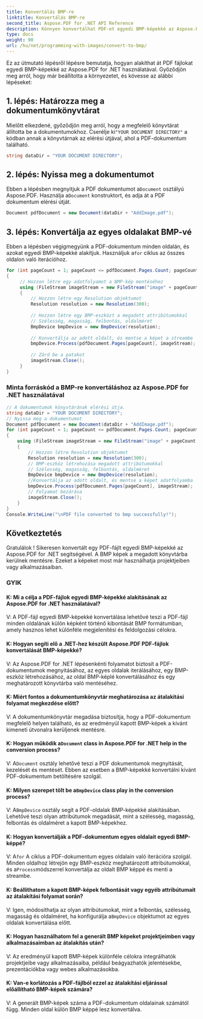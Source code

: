```yaml
---
title: Konvertálás BMP-re
linktitle: Konvertálás BMP-re
second_title: Aspose.PDF for .NET API Reference
description: Könnyen konvertálhat PDF-et egyedi BMP-képekké az Aspose.PDF for .NET segítségével.
type: docs
weight: 90
url: /hu/net/programming-with-images/convert-to-bmp/
---
```

Ez az útmutató lépésről lépésre bemutatja, hogyan alakíthat át PDF fájlokat egyedi BMP-képekké az Aspose.PDF for .NET használatával. Győződjön meg arról, hogy már beállította a környezetet, és kövesse az alábbi lépéseket:

## 1. lépés: Határozza meg a dokumentumkönyvtárat

 Mielőtt elkezdené, győződjön meg arról, hogy a megfelelő könyvtárat állította be a dokumentumokhoz. Cserélje ki`"YOUR DOCUMENT DIRECTORY"` a kódban annak a könyvtárnak az elérési útjával, ahol a PDF-dokumentum található.

```csharp
string dataDir = "YOUR DOCUMENT DIRECTORY";
```

## 2. lépés: Nyissa meg a dokumentumot

Ebben a lépésben megnyitjuk a PDF dokumentumot a`Document` osztályú Aspose.PDF. Használja a`Document` konstruktort, és adja át a PDF dokumentum elérési útját.

```csharp
Document pdfDocument = new Document(dataDir + "AddImage.pdf");
```

## 3. lépés: Konvertálja az egyes oldalakat BMP-vé

Ebben a lépésben végigmegyünk a PDF-dokumentum minden oldalán, és azokat egyedi BMP-képekké alakítjuk. Használjuk a`for` ciklus az összes oldalon való iterációhoz.

```csharp
for (int pageCount = 1; pageCount <= pdfDocument.Pages.Count; pageCount++)
{
     // Hozzon létre egy adatfolyamot a BMP-kép mentéséhez
     using (FileStream imageStream = new FileStream("image" + pageCount + "_out" + ".bmp", FileMode.Create))
     {
         // Hozzon létre egy Resolution objektumot
         Resolution resolution = new Resolution(300);
        
         // Hozzon létre egy BMP-eszközt a megadott attribútumokkal
         // Szélesség, magasság, felbontás, oldalméret
         BmpDevice bmpDevice = new BmpDevice(resolution);
        
         // Konvertálja az adott oldalt, és mentse a képet a streambe
         bmpDevice.Process(pdfDocument.Pages[pageCount], imageStream);
        
         // Zárd be a patakot
         imageStream.Close();
     }
}
```

### Minta forráskód a BMP-re konvertáláshoz az Aspose.PDF for .NET használatával 
```csharp
// A dokumentumok könyvtárának elérési útja.
string dataDir = "YOUR DOCUMENT DIRECTORY";
// Nyissa meg a dokumentumot
Document pdfDocument = new Document(dataDir + "AddImage.pdf");
for (int pageCount = 1; pageCount <= pdfDocument.Pages.Count; pageCount++)
{
	using (FileStream imageStream = new FileStream("image" + pageCount + "_out" + ".bmp", FileMode.Create))
	{
		// Hozzon létre Resolution objektumot
		Resolution resolution = new Resolution(300);
		// BMP-eszköz létrehozása megadott attribútumokkal
		// Szélesség, magasság, felbontás, oldalméret
		BmpDevice bmpDevice = new BmpDevice(resolution);
		//Konvertálja az adott oldalt, és mentse a képet adatfolyamba
		bmpDevice.Process(pdfDocument.Pages[pageCount], imageStream);
		// Folyamat bezárása
		imageStream.Close();
	}
} 
Console.WriteLine("\nPDF file converted to bmp successfully!"); 
```

## Következtetés

Gratulálok ! Sikeresen konvertált egy PDF-fájlt egyedi BMP-képekké az Aspose.PDF for .NET segítségével. A BMP képek a megadott könyvtárba kerülnek mentésre. Ezeket a képeket most már használhatja projektjeiben vagy alkalmazásaiban.

### GYIK

#### K: Mi a célja a PDF-fájlok egyedi BMP-képekké alakításának az Aspose.PDF for .NET használatával?

V: A PDF-fájl egyedi BMP-képekké konvertálása lehetővé teszi a PDF-fájl minden oldalának külön képként történő kibontását BMP formátumban, amely hasznos lehet különféle megjelenítési és feldolgozási célokra.

#### K: Hogyan segíti elő a .NET-hez készült Aspose.PDF PDF-fájlok konvertálását BMP-képekké?

V: Az Aspose.PDF for .NET lépésenkénti folyamatot biztosít a PDF-dokumentumok megnyitásához, az egyes oldalak iterálásához, egy BMP-eszköz létrehozásához, az oldal BMP-képlé konvertálásához és egy meghatározott könyvtárba való mentéséhez.

#### K: Miért fontos a dokumentumkönyvtár meghatározása az átalakítási folyamat megkezdése előtt?

V: A dokumentumkönyvtár megadása biztosítja, hogy a PDF-dokumentum megfelelő helyen található, és az eredményül kapott BMP-képek a kívánt kimeneti útvonalra kerüljenek mentésre.

####  K: Hogyan működik a`Document` class in Aspose.PDF for .NET help in the conversion process?

 V: A`Document` osztály lehetővé teszi a PDF dokumentumok megnyitását, kezelését és mentését. Ebben az esetben a BMP-képekké konvertálni kívánt PDF-dokumentum betöltésére szolgál.

####  K: Milyen szerepet tölt be a`BmpDevice` class play in the conversion process?

 V: A`BmpDevice` osztály segít a PDF-oldalak BMP-képekké alakításában. Lehetővé teszi olyan attribútumok megadását, mint a szélesség, magasság, felbontás és oldalméret a kapott BMP-képekhez.

#### K: Hogyan konvertálják a PDF-dokumentum egyes oldalait egyedi BMP-képpé?

 V: A`for` A ciklus a PDF-dokumentum egyes oldalain való iterációra szolgál. Minden oldalhoz létrejön egy BMP-eszköz meghatározott attribútumokkal, és a`Process`módszerrel konvertálja az oldalt BMP képpé és menti a streambe.

#### K: Beállíthatom a kapott BMP-képek felbontását vagy egyéb attribútumait az átalakítási folyamat során?

 V: Igen, módosíthatja az olyan attribútumokat, mint a felbontás, szélesség, magasság és oldalméret, ha konfigurálja a`BmpDevice` objektumot az egyes oldalak konvertálása előtt.

#### K: Hogyan használhatom fel a generált BMP képeket projektjeimben vagy alkalmazásaimban az átalakítás után?

V: Az eredményül kapott BMP-képek különféle célokra integrálhatók projektjeibe vagy alkalmazásaiba, például beágyazhatók jelentésekbe, prezentációkba vagy webes alkalmazásokba.

#### K: Van-e korlátozás a PDF-fájlból ezzel az átalakítási eljárással előállítható BMP-képek számára?

V: A generált BMP-képek száma a PDF-dokumentum oldalainak számától függ. Minden oldal külön BMP képpé lesz konvertálva.
